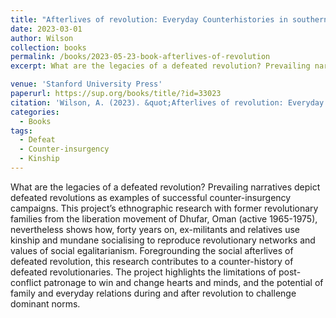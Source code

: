 ```yaml
---
title: "Afterlives of revolution: Everyday Counterhistories in southern Oman"
date: 2023-03-01
author: Wilson
collection: books
permalink: /books/2023-05-23-book-afterlives-of-revolution
excerpt: What are the legacies of a defeated revolution? Prevailing narratives depict defeated revolutions as examples of successful counter-insurgency campaigns.

venue: 'Stanford University Press'
paperurl: https://sup.org/books/title/?id=33023
citation: 'Wilson, A. (2023). &quot;Afterlives of revolution: Everyday Counterhistories in southern Oman.&quot; <i>Stanford University Press</i>. 1(1).'
categories:
  - Books
tags:
  - Defeat
  - Counter-insurgency
  - Kinship
---
```


What are the legacies of a defeated revolution? Prevailing narratives depict defeated revolutions as examples of successful counter-insurgency campaigns. This project’s ethnographic research with former revolutionary families from the liberation movement of Dhufar, Oman (active 1965-1975), nevertheless shows how, forty years on, ex-militants and relatives use kinship and mundane socialising to reproduce revolutionary networks and values of social egalitarianism. Foregrounding the social afterlives of defeated revolution, this research contributes to a counter-history of defeated revolutionaries. The project highlights the limitations of post-conflict patronage to win and change hearts and minds, and the potential of family and everyday relations during and after revolution to challenge dominant norms.
